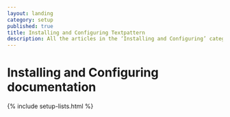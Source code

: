 ```yaml
---
layout: landing
category: setup
published: true
title: Installing and Configuring Textpattern
description: All the articles in the ‘Installing and Configuring’ category. 
---
```


# Installing and Configuring documentation

{% include setup-lists.html %}